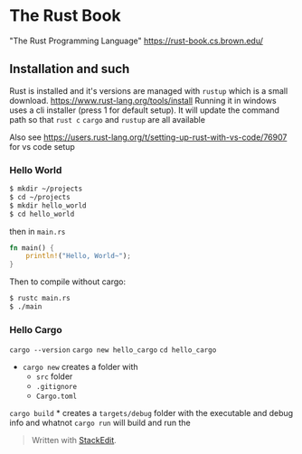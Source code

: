 # The Rust Book
"The Rust Programming Language"
https://rust-book.cs.brown.edu/

## Installation and such
Rust is installed and it's versions are managed with `rustup` which is a small download. https://www.rust-lang.org/tools/install Running it in windows uses a cli installer (press 1 for default setup). It will update the command path so that `rust c` `cargo` and `rustup` are all available

Also see
https://users.rust-lang.org/t/setting-up-rust-with-vs-code/76907
for vs code setup

### Hello World
```bash
$ mkdir ~/projects
$ cd ~/projects
$ mkdir hello_world
$ cd hello_world
```
then in `main.rs`
```rust
fn main() {
	println!("Hello, World~");
}
```

Then to compile without cargo:
```bash
$ rustc main.rs
$ ./main
```

### Hello Cargo
`cargo --version`
`cargo new hello_cargo`
`cd hello_cargo`

* `cargo new` creates a folder with
	* `src` folder
	* `.gitignore`
	* `Cargo.toml`

`cargo build`
	* creates a `targets/debug` folder with the executable and debug info and whatnot
`cargo run` will build and run the 
> Written with [StackEdit](https://stackedit.io/).
<!--stackedit_data:
eyJoaXN0b3J5IjpbNTMyNjgwOTQyLC0yMTIzOTI2MTAxLC0xMT
E0MDA5ODE1LDk4OTc0MjY1OV19
-->
